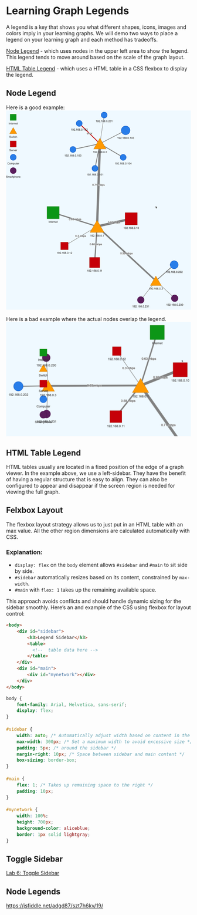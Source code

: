 # Learning Graph Legends

A legend is a key that shows you what different shapes, icons, images and colors imply
in your learning graphs.  We will demo two ways to place a legend on your learning graph
and each method has tradeoffs.

[Node Legend](node-legend.html) - which uses nodes in the upper left area to
show the legend.  This legend tends to move around based on the scale of the
graph layout.

[HTML Table Legend](html-legend.html) - which uses a HTML table in a
CSS flexbox to display the legend.

## Node Legend

Here is a good example:
![](node-legend-good.png)

Here is a bad example where the actual nodes overlap the legend.
![](node-legend-bad.png)

## HTML Table Legend

HTML tables usually are located in a fixed position of the edge of a graph viewer.
In the example above, we use a left-sidebar.
They have the benefit of having a regular structure that is easy to align.
They can also be configured to appear and disappear if the screen region
is needed for viewing the full graph.

## Felxbox Layout

The flexbox layout strategy allows us to just put in an HTML table with
an max value.  All the other region dimensions are calculated automatically with CSS.

### Explanation:

-   `display: flex` on the `body` element allows `#sidebar` and `#main` to sit side by side.
-   `#sidebar` automatically resizes based on its content, constrained by `max-width`.
-   `#main` with `flex: 1` takes up the remaining available space.

This approach avoids conflicts and should handle dynamic sizing for the sidebar smoothly.
Here’s an and example of the CSS using flexbox for layout control:

```html
<body>
    <div id="sidebar">
        <h3>Legend Sidebar</h3>
        <table>
          <!--  table data here -->
        </table>
    </div>
    <div id="main">
        <div id="mynetwork"></div>
    </div>
</body>
```

```css
body {
    font-family: Arial, Helvetica, sans-serif;
    display: flex;
}

#sidebar {
    width: auto; /* Automatically adjust width based on content in the table */
    max-width: 300px; /* Set a maximum width to avoid excessive size */
    padding: 5px; /* around the sidebar */
    margin-right: 10px; /* Space between sidebar and main content */
    box-sizing: border-box;
}

#main {
    flex: 1; /* Takes up remaining space to the right */
    padding: 10px;
}

#mynetwork {
    width: 100%;
    height: 700px;
    background-color: aliceblue;
    border: 1px solid lightgray;
}
```

## Toggle Sidebar

[Lab 6: Toggle Sidebar](./toggle-legend.html)

## Node Legends

[](https://visjs.github.io/vis-network/examples/network/exampleApplications/nodeLegend.html)

https://jsfiddle.net/adgd87/szt7h6kv/19/